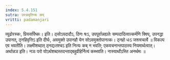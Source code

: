 ```yaml
---
index: 5.4.151
sutra: उरःप्रभृतिभ्यः कप्‌
vritti: padamanjari
---
```


 व्यूढोरस्कः, प्रियसर्पिष्कः। इति। ठ्सोऽपदादौऽ, ठिणः षःऽ, उपपूर्वान्नह्यतेः सम्पदादित्वात्कर्मणि क्विप्, उपनद्धा उपानत्, ठ्नहिवृत्तिऽ इति दीर्घः, अवमुक्ते उपानहौ येन सोऽवमुक्तोपानत्कः। ठ्नहो धःऽ जश्त्वचर्त्वे ॥ विकल्प एव भवतीति। लक्ष्मीशब्दात् ठ्नद्यःतश्चऽ इति नित्यः कब् न भवति; एकवचनान्तपाठस्य नियमार्थत्वात्। अर्थान्नञ इति। नञः परो योऽर्थशब्दस्तदन्ताद्बहुव्रीहेर्नित्यं कब्भवति। नास्यार्थोऽस्ति अनर्थमः ॥
